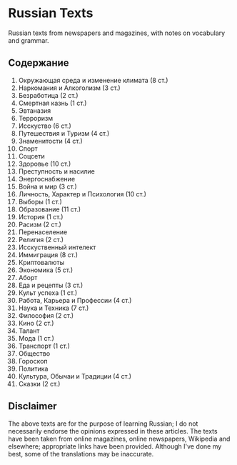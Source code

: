 # Russian Texts

Russian texts from newspapers and magazines, with notes on vocabulary and grammar.

## Содержание

1. Окружающая среда и изменение климата (8 ст.)
2. Наркомания и Алкоголизм (3 ст.)
3. Безработица (2 ст.)
4. Смертная казнь (1 ст.)
5. Эвтаназия
6. Терроризм 
7. Исскуство (6 ст.)
8. Путешествия и Туризм (4 ст.)
9. Знаменитости (4 ст.)
10. Спорт 
11. Соцсети
12. Здоровье (10 ст.)
13. Преступность и насилие 
14. Энергоснабжение 
15. Война и мир (3 ст.)
16. Личность, Характер и Психология (10 ст.)
17. Выборы (1 ст.)
18. Образование (11 ст.)
19. История (1 ст.)
20. Расизм (2 ст.)
21. Перенаселение
22. Религия (2 ст.)
23. Исскуственный интелект 
24. Иммиграция (8 ст.)
25. Криптовалюты
26. Экономика (5 ст.)
27. Аборт
28. Еда и рецепты (3 ст.)
29. Культ успеха (1 ст.)
30. Работа, Карьера и Профессии (4 ст.)
31. Наука и Техника (7 ст.)
32. Философия (2 ст.)
33. Кино (2 ст.)
34. Талант
35. Мода (1 ст.)
36. Транспорт (1 ст.)
37. Общество
38. Гороскоп
39. Политика
40. Культура, Обычаи и Традиции (4 ст.)
41. Сказки (2 ст.)

## Disclaimer

The above texts are for the purpose of learning Russian; I do not necessarily endorse the opinions expressed in these articles. The texts have been taken from online magazines, online newspapers, Wikipedia and elsewhere; appropriate links have been provided. Although I've done my best, some of the translations may be inaccurate.

